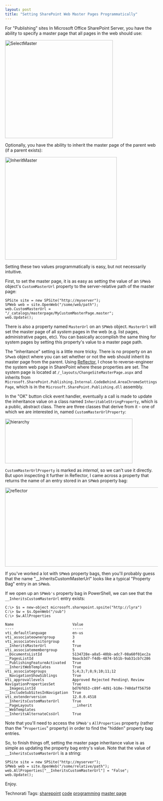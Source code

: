 ```yaml
---
layout: post
title: "Setting SharePoint Web Master Pages Programmatically"
---
```


<p>For "Publishing" sites In Microsoft Office SharePoint Server, you have the ability to specify a master page that all pages in the web should use:</p>


  
<p><a href="http://www.kindohm.com/localimages/posts/SettingSharePointWebMasterPagesProgramma_CC3E/SelectMaster.png"><img style="border-top-width: 0px; border-left-width: 0px; border-bottom-width: 0px; border-right-width: 0px" height="322" alt="SelectMaster" src="http://www.kindohm.com/localimages/posts/SettingSharePointWebMasterPagesProgramma_CC3E/SelectMaster_thumb.png" width="355" border="0" /></a> </p>


  
<p>Optionally, you have the ability to inherit the master page of the parent web (if a parent exists):</p>


  
<p><a href="http://www.kindohm.com/localimages/posts/SettingSharePointWebMasterPagesProgramma_CC3E/InheritMaster.png"><img style="border-top-width: 0px; border-left-width: 0px; border-bottom-width: 0px; border-right-width: 0px" height="337" alt="InheritMaster" src="http://www.kindohm.com/localimages/posts/SettingSharePointWebMasterPagesProgramma_CC3E/InheritMaster_thumb.png" width="368" border="0" /></a></p>


  
<p>Setting these two values programmatically is easy, but not necessarily intuitive.</p>


  
<p>First, to set the master page, it is as easy as setting the value of an <code>SPWeb</code> object's <code>CustomMasterUrl</code> property to the server-relative path of the master page:</p>


  
<pre><code>SPSite site = new SPSite("http://myserver");
SPWeb web = site.OpenWeb("/some/web/path");
web.CustomMasterUrl = "/_catalogs/masterpage/MyCustomMasterPage.master";
web.Update();</code></pre>
<p>There is also a property named <code>MasterUrl</code> on an <code>SPWeb</code> object. <code>MasterUrl</code> will set the master page of all <em>system</em> pages in the web (e.g. list pages, administrative pages, etc). You can basically accomplish the same thing for system pages by setting this property's value to a master page path.</p>


  
<p>The "inheritance" setting is a little more tricky. There is no property on an <code>SPweb</code> object where you can set whether or not the web should inherit its master page from the parent.  Using <a href="http://www.aisto.com/roeder/dotnet/" target="_blank">Reflector</a>, I chose to reverse-engineer the system web page in SharePoint where these properties are set.  The system page is located at <code>/_layouts/ChangeSiteMasterPage.aspx</code> and inherits from <code>Microsoft.SharePoint.Publishing.Internal.CodeBehind.AreaChromeSettingsPage</code>, which is in the <code>Microsoft.SharePoint.Publishing.dll</code> assembly.</p>


  
<p>In the "OK" button click event handler, eventually a call is made to update the inheritance value on a class named <code>InheritableStringProperty</code>, which is a public, abstract class. There are three classes that derive from it - one of which we are interested in, named <code>CustomMasterUrlProperty</code>:</p>


  
<p><a href="http://www.kindohm.com/localimages/posts/SettingSharePointWebMasterPagesProgramma_CC3E/hierarchy.png"><img style="border-top-width: 0px; border-left-width: 0px; border-bottom-width: 0px; border-right-width: 0px" height="147" alt="hierarchy" src="http://www.kindohm.com/localimages/posts/SettingSharePointWebMasterPagesProgramma_CC3E/hierarchy_thumb.png" width="420" border="0" /></a> </p>


  
<p><code>CustomMasterUrlProperty</code> is marked as <em>internal</em>, so we can't use it directly. But upon inspecting it further in Reflector, I came across a property that returns the name of an entry stored in an <code>SPWeb</code> property bag:</p>


  
<p><a href="http://www.kindohm.com/localimages/posts/SettingSharePointWebMasterPagesProgramma_CC3E/reflector.png"><img style="border-top-width: 0px; border-left-width: 0px; border-bottom-width: 0px; border-right-width: 0px" height="260" alt="reflector" src="http://www.kindohm.com/localimages/posts/SettingSharePointWebMasterPagesProgramma_CC3E/reflector_thumb.png" width="546" border="0" /></a> </p>


  
<p>If you've worked a lot with <code>SPWeb</code> property bags, then you'll probably guess that the name "__InheritsCustomMasterUrl" looks like a typical "Property Bag" entry in an <code>SPWeb</code>.</p>


  
<p>If we open up an <code>SPWeb's</code> property bag in PowerShell, we can see that the <code>__InheritsCustomMasterUrl</code> entry exists:</p>


  
<pre><code>C:\&gt; $s = new-object microsoft.sharepoint.spsite("http://lyra")
C:\&gt; $w = $s.OpenWeb("/sub")
C:\&gt; $w.AllProperties

Name                           Value
----                           -----
vti_defaultlanguage            en-us
vti_associateownergroup        3
vti_associatevisitorgroup      4
__InheritsMasterUrl            True
vti_associatemembergroup       5
__DocumentsListId              5134728e-a8a5-40bb-adc7-08a60f01ec2a
__PagesListId                  9aacb3d7-f4db-4874-b51b-9ab31cb7c286
__PublishingFeatureActivated   True
__InheritWebTemplates          True
vti_associategroups            5;4;3;7;8;9;10;11;12
__NavigationShowSiblings       True
vti_approvallevels             Approved Rejected Pending\ Review
NavigationPropertiesSet        True
__ImagesListId                 bd76f653-c89f-4d91-b10e-740daff56750
__IncludeSubSitesInNavigation  True
vti_extenderversion            12.0.0.4518
__InheritsCustomMasterUrl      True
__PageLayouts                  __inherit
__WebTemplates
__InheritsAlternateCssUrl      True</code></pre>
<p>Note that you'll need to access the <code>SPWeb's</code> <code>AllProperties</code> property (rather than the "<code>Properties</code>" property) in order to find the "hidden" property bag entries.</p>


  
<p>So, to finish things off, setting the master page inheritance value is as simple as updating the property bag entry's value.  Note that the value of <code>__InheritsCustomMasterUrl</code> is a string:</p>


  
<pre><code>SPSite site = new SPSite("http://myserver");
SPWeb web = site.OpenWeb("/some/relative/path");
web.AllProperties["__InheritsCustomMasterUrl"] = "False";
web.Update();</code></pre>
<p>Enjoy.</p>


  
<div class="tags" id="scid:0767317B-992E-4b12-91E0-4F059A8CECA8:a66f832a-5af3-46f9-a46e-519061a0d375">Technorati Tags: <a href="http://technorati.com/tags/sharepoint" target="_blank" rel="tag">sharepoint</a> <a href="http://technorati.com/tags/code" target="_blank" rel="tag">code</a> <a href="http://technorati.com/tags/programming" target="_blank" rel="tag">programming</a> <a href="http://technorati.com/tags/master%20page" target="_blank" rel="tag">master page</a></div> 
